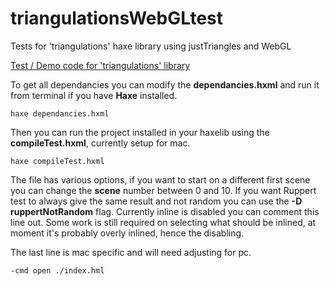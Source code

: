 # triangulationsWebGLtest
Tests for 'triangulations' haxe library using justTriangles and WebGL

[ Test / Demo code for 'triangulations' library ]( https://github.com/nanjizal/triangulations )

To get all dependancies you can modify the **dependancies.hxml** and run it from terminal if you have **Haxe** installed.

```
haxe dependancies.hxml
```
Then you can run the project installed in your haxelib using the **compileTest.hxml**, currently setup for mac.

```
haxe compileTest.hxml
```

The file has various options, if you want to start on a different first scene you can change the **scene** number between 0 and 10.  If you want Ruppert test to always give the same result and not random you can use the **-D ruppertNotRandom** flag.  Currently inline is disabled you can comment this line out. Some work is still required on selecting what should be inlined, at moment it's probably overly inlined, hence the disabling.

The last line is mac specific and will need adjusting for pc.
```
-cmd open ./index.hml
```
